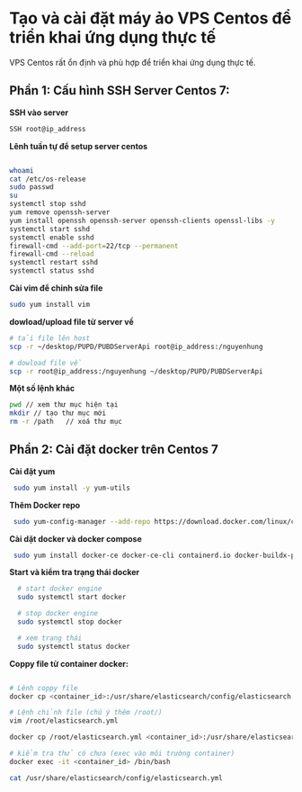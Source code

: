 # Tạo và cài đặt máy ảo VPS Centos để triển khai ứng dụng thực tế
VPS Centos rất ổn định và phù hợp để triển khai ứng dụng thực tế.

## Phần 1: Cấu hình SSH Server Centos 7: 

**SSH vào server**

 ```bash
SSH root@ip_address
 ```


**Lênh tuần tự để setup server centos**
 ```bash

whoami
cat /etc/os-release
sudo passwd
su
systemctl stop sshd
yum remove openssh-server
yum install openssh openssh-server openssh-clients openssl-libs -y
systemctl start sshd
systemctl enable sshd
firewall-cmd --add-port=22/tcp --permanent
firewall-cmd --reload
systemctl restart sshd
systemctl status sshd
 ```

**Cài vim để chỉnh sửa file**

 ```bash
 sudo yum install vim
 ```

**dowload/upload file từ server về**

 ```bash
# tải file lên host
 scp -r ~/desktop/PUPD/PUBDServerApi root@ip_address:/nguyenhung

# dowload file về
 scp -r root@ip_address:/nguyenhung ~/desktop/PUPD/PUBDServerApi
 ```



**Một số lệnh khác**

 ```bash
pwd // xem thư mục hiện tại
mkdir // tạo thư mục mới
rm -r /path   // xoá thư mục

 ```

## Phần 2: Cài đặt docker trên Centos 7  

**Cài đặt yum**

 ```bash
  sudo yum install -y yum-utils
 ```

**Thêm Docker repo**

 ```bash
  sudo yum-config-manager --add-repo https://download.docker.com/linux/centos/docker-ce.repo
 ```

**Cài dặt docker và docker compose**

 ```bash
  sudo yum install docker-ce docker-ce-cli containerd.io docker-buildx-plugin docker-compose-plugin
 ```

**Start và kiểm tra trạng thái docker**

 ```bash
   # start docker engine 
   sudo systemctl start docker

   # stop docker engine 
   sudo systemctl stop docker

   # xem trạng thái
   sudo systemctl status docker 
 ```

**Coppy file từ container docker:**

 ```bash

# Lênh coppy file
docker cp <container_id>:/usr/share/elasticsearch/config/elasticsearch.yml ~/desktop/docker2

# Lệnh chỉnh file (chú ý thêm /root/)
vim /root/elasticsearch.yml 

docker cp /root/elasticsearch.yml <container_id>:/usr/share/elasticsearch/config/elasticsearch.yml // ghi đè

# kiểm tra thử có chưa (exec vào môi trường container)
docker exec -it <container_id> /bin/bash

cat /usr/share/elasticsearch/config/elasticsearch.yml

 ```
